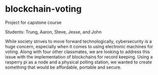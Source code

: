 # blockchain-voting
<p>Project for capstone course</p>
<p>Students: Trung, Aaron, Steve, Jesse, and John</p>
<p>While society strives to move forward technologically, cybersecurity is a huge concern, especially when it comes to using electronic machines for voting. Along with four other classmates, we are looking to address this issue with the implementation of blockchains for record keeping. Using a rasperry pi as a node and a physical polling station, we wanted to create something that would be affordable, portable and secure.</p>

